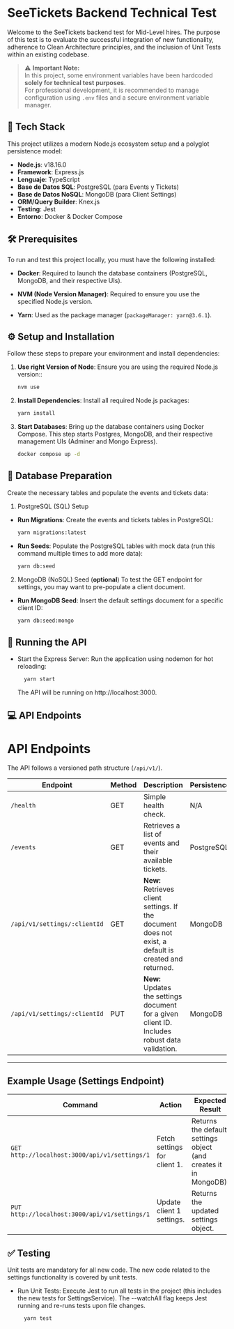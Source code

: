 # SeeTickets Backend Technical Test

Welcome to the SeeTickets backend test for Mid-Level hires. The purpose of this test is to evaluate the successful integration of new functionality, adherence to Clean Architecture principles, and the inclusion of Unit Tests within an existing codebase.

> ⚠️ **Important Note:**  
> In this project, some environment variables have been hardcoded **solely for technical test purposes**.  
> For professional development, it is recommended to manage configuration using `.env` files and a secure environment variable manager.

## 🚀 Tech Stack

This project utilizes a modern Node.js ecosystem setup and a polyglot persistence model:

- **Node.js**: v18.16.0
- **Framework**: Express.js
- **Lenguaje**: TypeScript
- **Base de Datos SQL**: PostgreSQL (para Events y Tickets)
- **Base de Datos NoSQL**: MongoDB (para Client Settings)
- **ORM/Query Builder**: Knex.js
- **Testing**: Jest
- **Entorno**: Docker & Docker Compose

## 🛠️ Prerequisites

To run and test this project locally, you must have the following installed:

- **Docker**: Required to launch the database containers (PostgreSQL, MongoDB, and their respective UIs).

- **NVM (Node Version Manager)**: Required to ensure you use the specified Node.js version.

- **Yarn**: Used as the package manager (`packageManager: yarn@3.6.1`).

## ⚙️ Setup and Installation

Follow these steps to prepare your environment and install dependencies:

1. **Use right Version of Node**: Ensure you are using the required Node.js version::
   ```bash
   nvm use
   ```
2. **Install Dependencies**: Install all required Node.js packages:
   ```bash
   yarn install
   ```
3. **Start Databases**: Bring up the database containers using Docker Compose. This step starts Postgres, MongoDB, and their respective management UIs (Adminer and Mongo Express).
   ```bash
   docker compose up -d
   ```

## 💾 Database Preparation

Create the necessary tables and populate the events and tickets data:

1. PostgreSQL (SQL) Setup

- **Run Migrations**: Create the events and tickets tables in PostgreSQL:
  ```bash
  yarn migrations:latest
  ```
- **Run Seeds**: Populate the PostgreSQL tables with mock data (run this command multiple times to add more data):
  ```bash
  yarn db:seed
  ```

2. MongoDB (NoSQL) Seed (**optional**)
   To test the GET endpoint for settings, you may want to pre-populate a client document.

- **Run MongoDB Seed**: Insert the default settings document for a specific client ID:
  ```bash
  yarn db:seed:mongo
  ```

## 🏃 Running the API

- Start the Express Server: Run the application using nodemon for hot reloading:
  ```bash
    yarn start
  ```
  The API will be running on http://localhost:3000.

## 💻 API Endpoints

# API Endpoints

The API follows a versioned path structure (`/api/v1/`).

| Endpoint                     | Method | Description                                                                                            | Persistence |
| ---------------------------- | ------ | ------------------------------------------------------------------------------------------------------ | ----------- |
| `/health`                    | GET    | Simple health check.                                                                                   | N/A         |
| `/events`                    | GET    | Retrieves a list of events and their available tickets.                                                | PostgreSQL  |
| `/api/v1/settings/:clientId` | GET    | **New:** Retrieves client settings. If the document does not exist, a default is created and returned. | MongoDB     |
| `/api/v1/settings/:clientId` | PUT    | **New:** Updates the settings document for a given client ID. Includes robust data validation.         | MongoDB     |

---

## Example Usage (Settings Endpoint)

| Command                                       | Action                       | Expected Result                                                  |
| --------------------------------------------- | ---------------------------- | ---------------------------------------------------------------- |
| `GET http://localhost:3000/api/v1/settings/1` | Fetch settings for client 1. | Returns the default settings object (and creates it in MongoDB). |
| `PUT http://localhost:3000/api/v1/settings/1` | Update client 1 settings.    | Returns the updated settings object.                             |

## ✅ Testing

Unit tests are mandatory for all new code. The new code related to the settings functionality is covered by unit tests.

- Run Unit Tests: Execute Jest to run all tests in the project (this includes the new tests for SettingsService). The --watchAll flag keeps Jest running and re-runs tests upon file changes.
  ```bash
    yarn test
  ```
